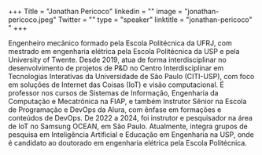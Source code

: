 +++
Title = "Jonathan Pericoco"
linkedin = ""
image = "jonathan-pericoco.jpeg"
Twitter = ""
type = "speaker"
linktitle = "jonathan-pericoco"
"
+++

Engenheiro mecânico formado pela Escola Politécnica da UFRJ, com mestrado em engenharia elétrica pela Escola Politécnica da USP e pela University of Twente. Desde 2019, atua de forma interdisciplinar no desenvolvimento de projetos de P&D no Centro Interdisciplinar em Tecnologias Interativas da Universidade de São Paulo (CITI-USP), com foco em soluções de Internet das Coisas (IoT) e visão computacional.
É professor nos cursos de Sistemas de Informação, Engenharia da Computação e Mecatrônica na FIAP, e também Instrutor Sênior na Escola de Programação e DevOps da Alura, com ênfase em formações e conteúdos de DevOps. De 2022 a 2024, foi instrutor e pesquisador na área de IoT no Samsung OCEAN, em São Paulo.
Atualmente, integra grupos de pesquisa em Inteligência Artificial e Educação em Engenharia na USP, onde é candidato ao doutorado em engenharia elétrica pela Escola Politécnica.